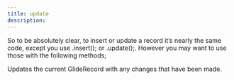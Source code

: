 ```yaml
---
title: update
description: 
---
```



So to be absolutely clear, to insert or update a record it’s nearly the same code, except you use .insert(); or .update();. However you may want to use those with the following methods;

Updates the current GlideRecord with any changes that have been made.